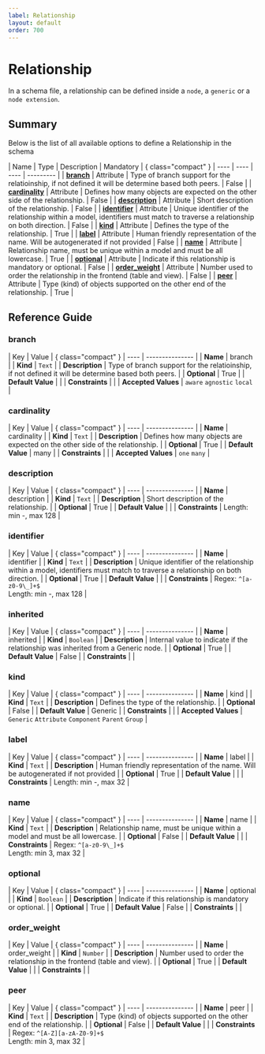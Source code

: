 ```yaml
---
label: Relationship
layout: default
order: 700
---
```




# Relationship

In a schema file, a relationship can be defined inside a `node`, a `generic` or a `node extension`.

## Summary

Below is the list of all available options to define a Relationship in the schema



| Name | Type | Description | Mandatory | { class="compact" }
| ---- | ---- | ---- | --------- |
| [**branch**](#branch) | Attribute | Type of branch support for the relatioinship, if not defined it will be determine based both peers. | False |
| [**cardinality**](#cardinality) | Attribute | Defines how many objects are expected on the other side of the relationship. | False |
| [**description**](#description) | Attribute | Short description of the relationship. | False |
| [**identifier**](#identifier) | Attribute | Unique identifier of the relationship within a model, identifiers must match to traverse a relationship on both direction. | False |
| [**kind**](#kind) | Attribute | Defines the type of the relationship. | True |
| [**label**](#label) | Attribute | Human friendly representation of the name. Will be autogenerated if not provided | False |
| [**name**](#name) | Attribute | Relationship name, must be unique within a model and must be all lowercase. | True |
| [**optional**](#optional) | Attribute | Indicate if this relationship is mandatory or optional. | False |
| [**order_weight**](#order_weight) | Attribute | Number used to order the relationship in the frontend (table and view). | False |
| [**peer**](#peer) | Attribute | Type (kind) of objects supported on the other end of the relationship. | True |

## Reference Guide
### branch

| Key | Value | { class="compact" }
| ---- | --------------- |
| **Name** | branch |
| **Kind** | `Text` |
| **Description** | Type of branch support for the relatioinship, if not defined it will be determine based both peers. |
| **Optional** | True |
| **Default Value** |  |
| **Constraints** |  |
| **Accepted Values** | `aware` `agnostic` `local`  |

### cardinality

| Key | Value | { class="compact" }
| ---- | --------------- |
| **Name** | cardinality |
| **Kind** | `Text` |
| **Description** | Defines how many objects are expected on the other side of the relationship. |
| **Optional** | True |
| **Default Value** | many |
| **Constraints** |  |
| **Accepted Values** | `one` `many`  |

### description

| Key | Value | { class="compact" }
| ---- | --------------- |
| **Name** | description |
| **Kind** | `Text` |
| **Description** | Short description of the relationship. |
| **Optional** | True |
| **Default Value** |  |
| **Constraints** |  Length: min -, max 128 |


### identifier

| Key | Value | { class="compact" }
| ---- | --------------- |
| **Name** | identifier |
| **Kind** | `Text` |
| **Description** | Unique identifier of the relationship within a model, identifiers must match to traverse a relationship on both direction. |
| **Optional** | True |
| **Default Value** |  |
| **Constraints** |  Regex: `^[a-z0-9\_]+$`<br> Length: min -, max 128 |


### inherited

| Key | Value | { class="compact" }
| ---- | --------------- |
| **Name** | inherited |
| **Kind** | `Boolean` |
| **Description** | Internal value to indicate if the relationship was inherited from a Generic node. |
| **Optional** | True |
| **Default Value** | False |
| **Constraints** |  |


### kind

| Key | Value | { class="compact" }
| ---- | --------------- |
| **Name** | kind |
| **Kind** | `Text` |
| **Description** | Defines the type of the relationship. |
| **Optional** | False |
| **Default Value** | Generic |
| **Constraints** |  |
| **Accepted Values** | `Generic` `Attribute` `Component` `Parent` `Group`  |

### label

| Key | Value | { class="compact" }
| ---- | --------------- |
| **Name** | label |
| **Kind** | `Text` |
| **Description** | Human friendly representation of the name. Will be autogenerated if not provided |
| **Optional** | True |
| **Default Value** |  |
| **Constraints** |  Length: min -, max 32 |


### name

| Key | Value | { class="compact" }
| ---- | --------------- |
| **Name** | name |
| **Kind** | `Text` |
| **Description** | Relationship name, must be unique within a model and must be all lowercase. |
| **Optional** | False |
| **Default Value** |  |
| **Constraints** |  Regex: `^[a-z0-9\_]+$`<br> Length: min 3, max 32 |


### optional

| Key | Value | { class="compact" }
| ---- | --------------- |
| **Name** | optional |
| **Kind** | `Boolean` |
| **Description** | Indicate if this relationship is mandatory or optional. |
| **Optional** | True |
| **Default Value** | False |
| **Constraints** |  |


### order_weight

| Key | Value | { class="compact" }
| ---- | --------------- |
| **Name** | order_weight |
| **Kind** | `Number` |
| **Description** | Number used to order the relationship in the frontend (table and view). |
| **Optional** | True |
| **Default Value** |  |
| **Constraints** |  |


### peer

| Key | Value | { class="compact" }
| ---- | --------------- |
| **Name** | peer |
| **Kind** | `Text` |
| **Description** | Type (kind) of objects supported on the other end of the relationship. |
| **Optional** | False |
| **Default Value** |  |
| **Constraints** |  Regex: `^[A-Z][a-zA-Z0-9]+$`<br> Length: min 3, max 32 |




